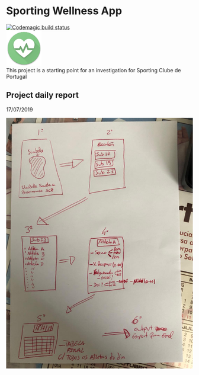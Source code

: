 # Sporting Wellness App
[![Codemagic build status](https://api.codemagic.io/apps/5d3058033f1a5b001cd1e058/5d3058033f1a5b001cd1e057/status_badge.svg)](https://codemagic.io/apps/5d3058033f1a5b001cd1e058/5d3058033f1a5b001cd1e057/latest_build)    
![Alt text](/android/app/src/main/res/mipmap-xhdpi/launcher_icon.png?raw=true "App Icon")   
This project is a starting point for an investigation for Sporting Clube de Portugal 

## Project daily report

17/07/2019

![Alt text](/resources/ruben_notes.jpg?raw=true "Ruben notes")